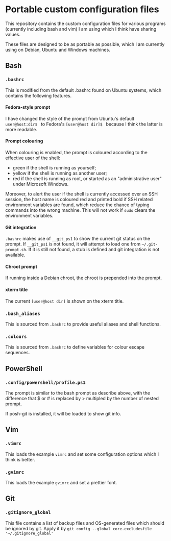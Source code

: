 # Portable custom configuration files

This repository contains the custom configuration files for various programs
(currently including bash and vim) I am using which I think have sharing values.

These files are designed to be as portable as possible, which I am currently
using on Debian, Ubuntu and Windows machines.

## Bash

### `.bashrc`
This is modified from the default .bashrc found on Ubuntu systems, which
contains the following features.

#### Fedora-style prompt
I have changed the style of the prompt from Ubuntu's default `user@host:dir$ ` to
Fedora's `[user@host dir]$ ` because I think the latter is more readable.

#### Prompt colouring
When colouring is enabled, the prompt is coloured according to the effective
user of the shell:
* green if the shell is running as yourself;
* yellow if the shell is running as another user;
* red if the shell is running as root, or started as an "administrative user"
  under Microsoft Windows.

Moreover, to alert the user if the shell is currently accessed over an SSH
session, the host name is coloured red and printed bold if SSH related
environment variables are found, which reduce the chance of typing commands into
the wrong machine. This will not work if `sudo` clears the environment variables.

#### Git integration
`.bashrc` makes use of `__git_ps1` to show the current git status on the prompt.
If `__git_ps1` is not found, it will attempt to load one from
`~/.git-prompt.sh`. If it is still not found, a stub is defined and git
integration is not available.

#### Chroot prompt
If running inside a Debian chroot, the chroot is prepended into the prompt.

#### xterm title
The current `[user@host dir]` is shown on the xterm title.

### `.bash_aliases`
This is sourced from `.bashrc` to provide useful aliases and shell functions.

### `.colours`
This is sourced from `.bashrc` to define variables for colour escape sequences.

## PowerShell
### `.config/powershell/profile.ps1`
The prompt is similar to the bash prompt as describe above, with the difference
that $ or # is replaced by > multipled by the number of nested prompt.

If posh-git is installed, it will be loaded to show git info.

## Vim

### `.vimrc`
This loads the example `vimrc` and set some configuration options which I think is
better.

### `.gvimrc`
This loads the example `gvimrc` and set a prettier font.

## Git
### `.gitignore_global`
This file contains a list of backup files and OS-generated files which should be
ignored by git. Apply it by `git config --global core.excludesfile
'~/.gitignore_global'`
